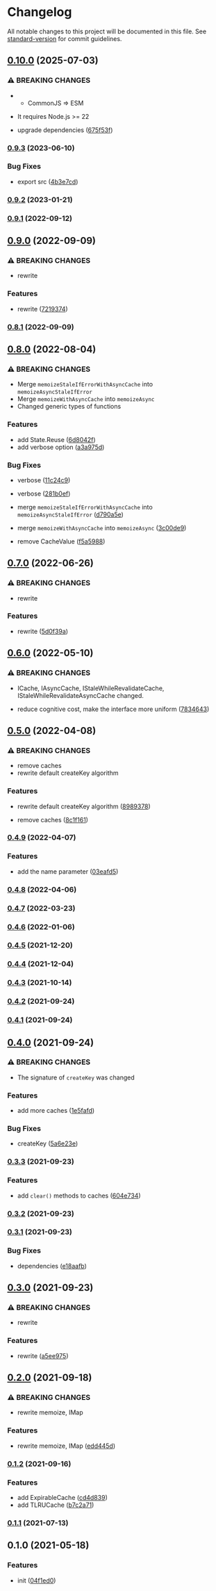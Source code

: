 # Changelog

All notable changes to this project will be documented in this file. See [standard-version](https://github.com/conventional-changelog/standard-version) for commit guidelines.

## [0.10.0](https://github.com/extra-memoize/extra-memoize/compare/v0.9.3...v0.10.0) (2025-07-03)


### ⚠ BREAKING CHANGES

* - CommonJS => ESM
- It requires Node.js >= 22

* upgrade dependencies ([675f53f](https://github.com/extra-memoize/extra-memoize/commit/675f53f8397219a36dd3dfd5e1db30fa45764f7b))

### [0.9.3](https://github.com/extra-memoize/extra-memoize/compare/v0.9.2...v0.9.3) (2023-06-10)


### Bug Fixes

* export src ([4b3e7cd](https://github.com/extra-memoize/extra-memoize/commit/4b3e7cdd69c00bbe864a007976e23aab7d2a64dc))

### [0.9.2](https://github.com/extra-memoize/extra-memoize/compare/v0.9.1...v0.9.2) (2023-01-21)

### [0.9.1](https://github.com/extra-memoize/extra-memoize/compare/v0.9.0...v0.9.1) (2022-09-12)

## [0.9.0](https://github.com/extra-memoize/extra-memoize/compare/v0.8.1...v0.9.0) (2022-09-09)


### ⚠ BREAKING CHANGES

* rewrite

### Features

* rewrite ([7219374](https://github.com/extra-memoize/extra-memoize/commit/7219374c2c984c481fc59433353766baf3e1a189))

### [0.8.1](https://github.com/extra-memoize/extra-memoize/compare/v0.8.0...v0.8.1) (2022-09-09)

## [0.8.0](https://github.com/extra-memoize/extra-memoize/compare/v0.7.0...v0.8.0) (2022-08-04)


### ⚠ BREAKING CHANGES

* Merge `memoizeStaleIfErrorWithAsyncCache` into `memoizeAsyncStaleIfError`
* Merge `memoizeWithAsyncCache` into `memoizeAsync`
* Changed generic types of functions

### Features

* add State.Reuse ([6d8042f](https://github.com/extra-memoize/extra-memoize/commit/6d8042f0d929e464fa701903180a6ae69d0a6dff))
* add verbose option ([a3a975d](https://github.com/extra-memoize/extra-memoize/commit/a3a975d85875fe3b7a4df4e3653d5420303d55a5))


### Bug Fixes

* verbose ([11c24c9](https://github.com/extra-memoize/extra-memoize/commit/11c24c9adbee85cd83932cc99085e2fa3c5830dc))
* verbose ([281b0ef](https://github.com/extra-memoize/extra-memoize/commit/281b0effd548524a48fe5585af43b4ff3d91add7))


* merge `memoizeStaleIfErrorWithAsyncCache` into `memoizeAsyncStaleIfError` ([d790a5e](https://github.com/extra-memoize/extra-memoize/commit/d790a5e868cac6cb75d2b5c9222d0e527ef01761))
* merge `memoizeWithAsyncCache` into `memoizeAsync` ([3c00de9](https://github.com/extra-memoize/extra-memoize/commit/3c00de920d187e712fa2178b4ae3c2853c0006e7))
* remove CacheValue ([f5a5988](https://github.com/extra-memoize/extra-memoize/commit/f5a598888852ee2e09c8baea21286e2725bf7684))

## [0.7.0](https://github.com/extra-memoize/extra-memoize/compare/v0.6.0...v0.7.0) (2022-06-26)


### ⚠ BREAKING CHANGES

* rewrite

### Features

* rewrite ([5d0f39a](https://github.com/extra-memoize/extra-memoize/commit/5d0f39a68c91e841f8d86c675b7f262a276e6a64))

## [0.6.0](https://github.com/extra-memoize/extra-memoize/compare/v0.5.0...v0.6.0) (2022-05-10)


### ⚠ BREAKING CHANGES

* ICache, IAsyncCache, IStaleWhileRevalidateCache,
         IStaleWhileRevalidateAsyncCache changed.

* reduce cognitive cost, make the interface more uniform ([7834643](https://github.com/extra-memoize/extra-memoize/commit/783464365899ea2fe8091daf959dfca588f45757))

## [0.5.0](https://github.com/extra-memoize/extra-memoize/compare/v0.4.9...v0.5.0) (2022-04-08)


### ⚠ BREAKING CHANGES

* remove caches
* rewrite default createKey algorithm

### Features

* rewrite default createKey algorithm ([8989378](https://github.com/extra-memoize/extra-memoize/commit/898937892906e06bf0fa62348fe6a0dba90dd2f7))


* remove caches ([8c1f161](https://github.com/extra-memoize/extra-memoize/commit/8c1f161b231033918a8f24a71ddc68dd21261083))

### [0.4.9](https://github.com/extra-memoize/extra-memoize/compare/v0.4.8...v0.4.9) (2022-04-07)


### Features

* add the name parameter ([03eafd5](https://github.com/extra-memoize/extra-memoize/commit/03eafd508f83a4f492f0204c8a85323cfcb5cbb0))

### [0.4.8](https://github.com/extra-memoize/extra-memoize/compare/v0.4.7...v0.4.8) (2022-04-06)

### [0.4.7](https://github.com/BlackGlory/extra-memoize/compare/v0.4.6...v0.4.7) (2022-03-23)

### [0.4.6](https://github.com/BlackGlory/extra-memoize/compare/v0.4.5...v0.4.6) (2022-01-06)

### [0.4.5](https://github.com/BlackGlory/extra-memoize/compare/v0.4.4...v0.4.5) (2021-12-20)

### [0.4.4](https://github.com/BlackGlory/extra-memoize/compare/v0.4.3...v0.4.4) (2021-12-04)

### [0.4.3](https://github.com/BlackGlory/extra-memoize/compare/v0.4.2...v0.4.3) (2021-10-14)

### [0.4.2](https://github.com/BlackGlory/extra-memoize/compare/v0.4.1...v0.4.2) (2021-09-24)

### [0.4.1](https://github.com/BlackGlory/extra-memoize/compare/v0.4.0...v0.4.1) (2021-09-24)

## [0.4.0](https://github.com/BlackGlory/extra-memoize/compare/v0.3.3...v0.4.0) (2021-09-24)


### ⚠ BREAKING CHANGES

* The signature of `createKey` was changed

### Features

* add more caches ([1e5fafd](https://github.com/BlackGlory/extra-memoize/commit/1e5fafd69011b073bf9eb1dff1ca1d4ca2c07020))


### Bug Fixes

* createKey ([5a6e23e](https://github.com/BlackGlory/extra-memoize/commit/5a6e23e77315ac8e28d212b2e3069eab49658c92))

### [0.3.3](https://github.com/BlackGlory/extra-memoize/compare/v0.3.2...v0.3.3) (2021-09-23)


### Features

* add `clear()` methods to caches ([604e734](https://github.com/BlackGlory/extra-memoize/commit/604e734a96d3d9e7e1a2a36189920905c4ce5cc8))

### [0.3.2](https://github.com/BlackGlory/extra-memoize/compare/v0.3.1...v0.3.2) (2021-09-23)

### [0.3.1](https://github.com/BlackGlory/extra-memoize/compare/v0.3.0...v0.3.1) (2021-09-23)


### Bug Fixes

* dependencies ([e18aafb](https://github.com/BlackGlory/extra-memoize/commit/e18aafb7d949a255ca3b62c95dbabce4ade17a0b))

## [0.3.0](https://github.com/BlackGlory/extra-memoize/compare/v0.2.0...v0.3.0) (2021-09-23)


### ⚠ BREAKING CHANGES

* rewrite

### Features

* rewrite ([a5ee975](https://github.com/BlackGlory/extra-memoize/commit/a5ee97540e6f4fa7e0bafdff2afcf0f0c5feba50))

## [0.2.0](https://github.com/BlackGlory/extra-memoize/compare/v0.1.2...v0.2.0) (2021-09-18)


### ⚠ BREAKING CHANGES

* rewrite memoize, IMap

### Features

* rewrite memoize, IMap ([edd445d](https://github.com/BlackGlory/extra-memoize/commit/edd445dfd79e516b05139fab08dbb3cc5d8eddc1))

### [0.1.2](https://github.com/BlackGlory/extra-memoize/compare/v0.1.1...v0.1.2) (2021-09-16)


### Features

* add ExpirableCache ([cd4d839](https://github.com/BlackGlory/extra-memoize/commit/cd4d839e2fe97ac793f9255ee88b4ecf2c371a82))
* add TLRUCache ([b7c2a71](https://github.com/BlackGlory/extra-memoize/commit/b7c2a7151ad4565a6d1a460fe7ca94c14a7e2b93))

### [0.1.1](https://github.com/BlackGlory/extra-memoize/compare/v0.1.0...v0.1.1) (2021-07-13)

## 0.1.0 (2021-05-18)


### Features

* init ([04f1ed0](https://github.com/BlackGlory/extra-memoize/commit/04f1ed0e85362f57d19a53be1092c9cf130d8557))
